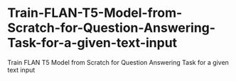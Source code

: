 # Train-FLAN-T5-Model-from-Scratch-for-Question-Answering-Task-for-a-given-text-input
Train FLAN T5 Model from Scratch for Question Answering Task for a given text input
